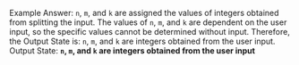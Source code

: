 Example Answer: 
`n`, `m`, and `k` are assigned the values of integers obtained from splitting the input. The values of `n`, `m`, and `k` are dependent on the user input, so the specific values cannot be determined without input. Therefore, the Output State is: `n`, `m`, and `k` are integers obtained from the user input.
Output State: **`n`, `m`, and `k` are integers obtained from the user input**